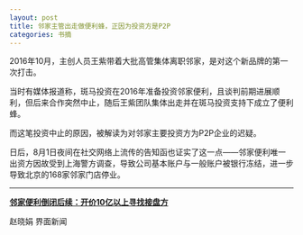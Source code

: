 ```yaml
---
layout: post
title: 邻家主管出走做便利蜂，正因为投资方是P2P
categories: 书摘
---
```


2016年10月，主创人员王紫带着大批高管集体离职邻家，是对这个新品牌的第一次打击。

当时有媒体报道称，斑马投资在2016年准备投资邻家便利，且谈判前期进展顺利，但后来合作突然中止，随后王紫团队集体出走并在斑马投资支持下成立了便利蜂。

而这笔投资中止的原因，被解读为对邻家主要投资方为P2P企业的迟疑。

日后，8月1日夜间在社交网络上流传的告知函也证实了这一点——邻家便利唯一出资方因故受到上海警方调查，导致公司基本账户与一般账户被银行冻结，进一步导致北京的168家邻家门店停业。

---

[**邻家便利倒闭后续：开价10亿以上寻找接盘方**](https://www.jiemian.com/article/2370309.html)

赵晓娟 界面新闻
